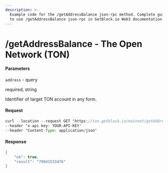 ```yaml
---
description: >-
  Example code for the /getAddressBalance json-rpc method. Сomplete guide on how
  to use /getAddressBalance json-rpc in GetBlock.io Web3 documentation.
---
```


# /getAddressBalance - The Open Network (TON)

#### Parameters

`address` - query

required, string

Identifier of target TON account in any form.

#### Request

```java
curl --location --request GET 'https://ton.getblock.io/mainnet/getAddressBalance?address=EQDXZ2c5LnA12Eum-DlguTmfYkMOvNeFCh4rBD0tgmwjcFI-' 
--header 'x-api-key: YOUR-API-KEY' 
--header 'Content-Type: application/json'
```

#### Response

```java
{
    "ok": true,
    "result": "79941533476"
}
```
